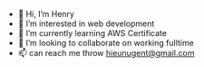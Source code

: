 - 👋 Hi, I’m Henry
- 👀 I’m interested in web development
- 🌱 I’m currently learning AWS Certificate
- 💞️ I’m looking to collaborate on working fulltime 
- 📫 can reach me throw hieunugent@gmail.com

<!---
hieunugent/hieunugent is a ✨ special ✨ repository because its `README.md` (this file) appears on your GitHub profile.
You can click the Preview link to take a look at your changes.
--->
